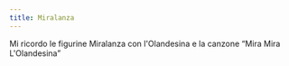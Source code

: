 ```yaml
---
title: Miralanza
---
```

Mi ricordo le figurine Miralanza con l'Olandesina e la canzone “Mira Mira L'Olandesina”